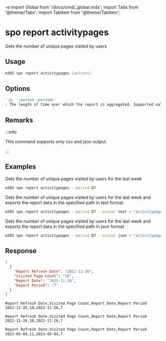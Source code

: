 -e <!-- DISCLAIMER: All secrets, passwords, and sensitive values in this document are examples only and not real credentials. -->
import Global from '/docs/cmd/_global.mdx';
import Tabs from '@theme/Tabs';
import TabItem from '@theme/TabItem';

# spo report activitypages

Gets the number of unique pages visited by users

## Usage

```sh
m365 spo report activitypages [options]
```

## Options

```md definition-list
`-p, --period <period>`
: The length of time over which the report is aggregated. Supported values `D7`, `D30`, `D90`, `D180`.
```

<Global />

## Remarks

:::info

This command supports only csv and json output.

:::

## Examples

Gets the number of unique pages visited by users for the last week

```sh
m365 spo report activitypages --period D7
```

Gets the number of unique pages visited by users for the last week and exports the report data in the specified path in text format

```sh
m365 spo report activitypages --period D7 --output text > "activitypages.txt"
```

Gets the number of unique pages visited by users for the last week and exports the report data in the specified path in json format

```sh
m365 spo report activitypages --period D7 --output json > "activitypages.json"
```

## Response

<Tabs>
  <TabItem value="JSON">

  ```json
  [
    {
      "Report Refresh Date": "2022-11-26",
      "Visited Page Count": "10",
      "Report Date": "2022-11-26",
      "Report Period": "7"
    }
  ]
  ```

  </TabItem>
  <TabItem value="Text">

  ```text
  Report Refresh Date,Visited Page Count,Report Date,Report Period
  2022-11-26,10,2022-11-26,7
  ```

  </TabItem>
  <TabItem value="CSV">

  ```csv
  Report Refresh Date,Visited Page Count,Report Date,Report Period
  2022-11-26,10,2022-11-26,7
  ```

  </TabItem>
  <TabItem value="Markdown">

  ```md
  Report Refresh Date,Visited Page Count,Report Date,Report Period
  2023-05-04,11,2023-05-04,7
  ```

  </TabItem>
</Tabs>
